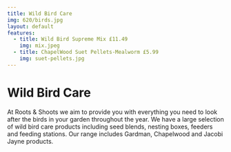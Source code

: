 ```yaml
---
title: Wild Bird Care
img: 620/birds.jpg
layout: default
features:
  - title: Wild Bird Supreme Mix £11.49
    img: mix.jpeg
  - title: ChapelWood Suet Pellets-Mealworm £5.99
    img: suet-pellets.jpg
---
```


# Wild Bird Care

At Roots & Shoots we aim to provide you with everything you need to
look after the birds in your garden throughout the year. We have a
large selection of wild bird care products including seed blends,
nesting boxes, feeders and feeding stations. Our range includes
Gardman, Chapelwood and Jacobi Jayne products.
